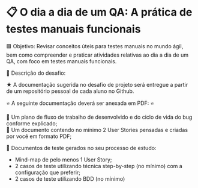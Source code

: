 # 📋 O dia a dia de um QA: A prática de testes manuais funcionais

🟩 Objetivo: Revisar conceitos úteis para testes manuais no mundo ágil, bem como compreender e praticar atividades relativas ao dia a dia de um QA, com foco em testes manuais funcionais.

📝 Descrição do desafio:

★ A documentação sugerida no desafio de projeto será entregue a partir de um
repositório pessoal de cada aluno no Github.

⭐ A seguinte documentação deverá ser anexada em PDF: ⭐

🔵 Um plano de fluxo de trabalho de desenvolvido e do ciclo de vida do
bug conforme explicado; </br>
🔵 Um documento contendo no mínimo 2 User Stories pensadas e
criadas por você em formato PDF; </br>

🔵 Documentos de teste gerados no seu processo de estudo: </br>
- Mind-map de pelo menos 1 User Story; </br>
- 2 casos de teste utilizando técnica step-by-step (no mínimo) com a
configuração que preferir; </br>
- 2 casos de teste utilizando BDD (no mínimo)
